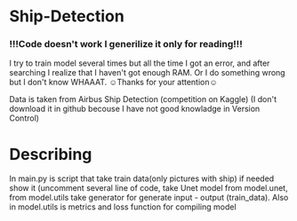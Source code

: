 # Ship-Detection

<h3>!!!Code doesn't work I generilize it only for reading!!!</h3>
I try to train model several times but all the time I got an error, and after searching I realize that I haven't got enough RAM.
Or I do something wrong but I don't know WHAAAT.
☺Thanks for your attention☺

Data is taken from Airbus Ship Detection (competition on Kaggle)
(I don't download it in github becouse I have not good knowladge in Version Control)

# Describing 
In main.py is script that take train data(only pictures with ship) if needed show it (uncomment several line of code, 
take Unet model from model.unet, from model.utils take generator for generate input - output (train_data).
Also in model.utils is metrics and loss function for compiling model
